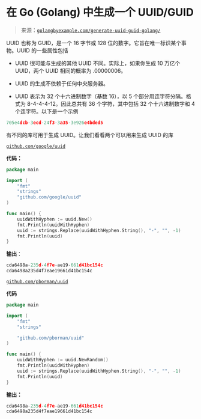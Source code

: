 <!--yml

分类：未分类

日期：2024-10-13 06:09:07

-->

# 在 Go (Golang) 中生成一个 UUID/GUID

> 来源：[`golangbyexample.com/generate-uuid-guid-golang/`](https://golangbyexample.com/generate-uuid-guid-golang/)

UUID 也称为 GUID，是一个 16 字节或 128 位的数字。它旨在唯一标识某个事物。UUID 的一些属性包括

+   UUID 很可能与生成的其他 UUID 不同。实际上，如果你生成 10 万亿个 UUID，两个 UUID 相同的概率为 .00000006。

+   UUID 的生成不依赖于任何中央服务器。

+   UUID 表示为 32 个十六进制数字（基数 16），以 5 个部分用连字符分隔。格式为 8-4-4-4-12。因此总共有 36 个字符，其中包括 32 个十六进制数字和 4 个连字符。以下是一个示例

```go
705e4dcb-3ecd-24f3-3a35-3e926e4bded5
```

有不同的库可用于生成 UUID。让我们看看两个可以用来生成 UUID 的库

[`github.com/google/uuid`](https://github.com/google/uuid)

**代码：**

```go
package main

import (
    "fmt"
    "strings"
    "github.com/google/uuid"
)

func main() {
    uuidWithHyphen := uuid.New()
    fmt.Println(uuidWithHyphen)
    uuid := strings.Replace(uuidWithHyphen.String(), "-", "", -1)
    fmt.Println(uuid)
}
```

**输出**：

```go
cda6498a-235d-4f7e-ae19-661d41bc154c
cda6498a235d4f7eae19661d41bc154c
```

[`github.com/pborman/uuid`](https://github.com/pborman/uuid)

**代码**

```go
package main

import (
	"fmt"
	"strings"

	"github.com/pborman/uuid"
)

func main() {
	uuidWithHyphen := uuid.NewRandom()
	fmt.Println(uuidWithHyphen)
	uuid := strings.Replace(uuidWithHyphen.String(), "-", "", -1)
	fmt.Println(uuid)
} 
```

**输出：**

```go
cda6498a-235d-4f7e-ae19-661d41bc154c
cda6498a235d4f7eae19661d41bc154c
```
